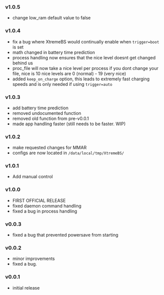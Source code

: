 
### v1.0.5
  - change low_ram default value to false

### v1.0.4

  - fix a bug where XtremeBS would continually enable when `trigger=boot` is set
  - math changed in battery time prediction
  - process handling now ensures that the
  nice level doesnt get changed behind us
  - proc_file will now take a nice level per process
  if you dont change your file, nice is 10
  nice levels are 0 (normal) - 19 (very nice)
  - added `keep_on_charge` option, this leads to extremely fast charging speeds and is only needed if using `trigger=auto`

### v1.0.3

  - add battery time prediction
  - removed undocumented function
  - removed old function from pre-v0.0.1
  - made app handling faster (still needs to be faster. WIP)

### v1.0.2

  - make requested changes for MMAR
  - configs are now located in `/data/local/tmp/XtremeBS/`

### v1.0.1

  - Add manual control

### v1.0.0

  - FIRST OFFICIAL RELEASE
  - fixed daemon command handling
  - fixed a bug in process handling

### v0.0.3

  - fixed a bug that prevented powersave from starting

### v0.0.2

  - minor improvements
  - fixed a bug.

### v0.0.1

  - initial release

